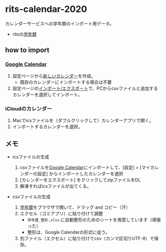 # rits-calendar-2020
カレンダーサービスへの学年暦のインポート用データ。

- ritsの[学年暦](http://www.ritsumei.ac.jp/profile/info/calendar/)

## how to import

### [Google Calendar](https://www.google.com/calendar/)

1. 設定ページから[新しいカレンダー](https://calendar.google.com/calendar/r/settings/createcalendar)を作成。
   - 既存のカレンダーにインポートする場合は不要
2. 設定ページの[インポート/エクスポート](https://calendar.google.com/calendar/r/settings/export)で、PCからcsvファイルと追加するカレンダーを選択してインポート。



### iCloudのカレンダー

1. Macでicsファイルを（ダブルクリックして）カレンダーアプリで開く。
2. インポートするカレンダーを選択。



## メモ

- icsファイルの生成
  1. csvファイルを[Google Calendar](https://www.google.com/calendar/)にインポートして、[設定] > [マイカレンダーの設定] からインポートしたカレンダーを選択
  2. [カレンダーをエクスポート] をクリックしてzipファイルをDL
  3. 解凍すればicsファイルが出てくる。

- csvファイルの生成
  1. [学年暦](http://www.ritsumei.ac.jp/profile/info/calendar/)をブラウザで開いて、ドラッグ and コピー（汗）
  2. エクセル（ゴミアプリ）に貼り付けて調整
      - `学年歴_整形.xlsx` に自動整形のためのシートを用意しています（頑張った）
      - 整形は、Google Calendarの形式に従う。
  3. 別ファイル（エクセル）に貼り付けてcsv（カンマ区切りUTF-8）で保存。

